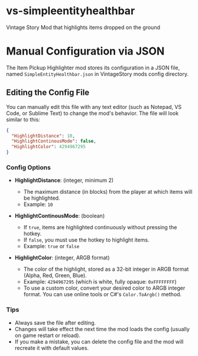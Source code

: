 # vs-simpleentityhealthbar
Vintage Story Mod that highlights items dropped on the ground

# Manual Configuration via JSON

The Item Pickup Highlighter mod stores its configuration in a JSON file, named `SimpleEntityHealthbar.json` in VintageStory mods config directory.

## Editing the Config File

You can manually edit this file with any text editor (such as Notepad, VS Code, or Sublime Text) to change the mod's behavior. The file will look similar to this:

```json
{
  "HighlightDistance": 10,
  "HighlightContinousMode": false,
  "HighlightColor": 4294967295
}
```

### Config Options

- **HighlightDistance**: (integer, minimum 2)
  - The maximum distance (in blocks) from the player at which items will be highlighted.
  - Example: `10`

- **HighlightContinousMode**: (boolean)
  - If `true`, items are highlighted continuously without pressing the hotkey.
  - If `false`, you must use the hotkey to highlight items.
  - Example: `true` or `false`

- **HighlightColor**: (integer, ARGB format)
  - The color of the highlight, stored as a 32-bit integer in ARGB format (Alpha, Red, Green, Blue).
  - Example: `4294967295` (which is white, fully opaque: `0xFFFFFFFF`)
  - To use a custom color, convert your desired color to ARGB integer format. You can use online tools or C#'s `Color.ToArgb()` method.

### Tips
- Always save the file after editing.
- Changes will take effect the next time the mod loads the config (usually on game restart or reload).
- If you make a mistake, you can delete the config file and the mod will recreate it with default values.
